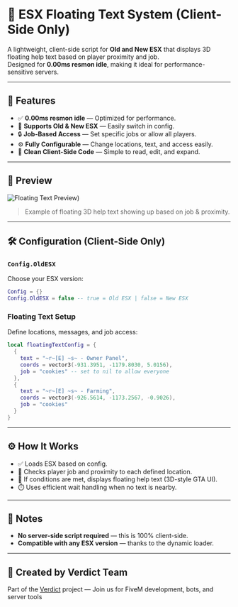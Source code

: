 # 🧠 ESX Floating Text System (Client-Side Only)

A lightweight, client-side script for **Old and New ESX** that displays 3D floating help text based on player proximity and job.  
Designed for **0.00ms resmon idle**, making it ideal for performance-sensitive servers.

---

## 🚀 Features

- ✅ **0.00ms resmon idle** — Optimized for performance.
- 🔁 **Supports Old & New ESX** — Easily switch in config.
- 🔒 **Job-Based Access** — Set specific jobs or allow all players.
- ⚙️ **Fully Configurable** — Change locations, text, and access easily.
- 🧼 **Clean Client-Side Code** — Simple to read, edit, and expand.

---

## 📸 Preview

![Floating Text Preview](https://files.catbox.moe/f146tr))

> Example of floating 3D help text showing up based on job & proximity.

---

## 🛠️ Configuration (Client-Side Only)

### `Config.OldESX`
Choose your ESX version:
```lua
Config = {}
Config.OldESX = false -- true = Old ESX | false = New ESX
```

### Floating Text Setup
Define locations, messages, and job access:
```lua
local floatingTextConfig = {
  {
    text = "~r~[E] ~s~ - Owner Panel",
    coords = vector3(-931.3951, -1179.8030, 5.0156),
    job = "cookies" -- set to nil to allow everyone
  },
  {
    text = "~r~[E] ~s~ - Farming",
    coords = vector3(-926.5614, -1173.2567, -0.9026),
    job = "cookies"
  }
}
```

---

## ⚙️ How It Works

- ✅ Loads ESX based on config.
- 🧍 Checks player job and proximity to each defined location.
- 💬 If conditions are met, displays floating help text (3D-style GTA UI).
- ⏱️ Uses efficient wait handling when no text is nearby.

---

## 📎 Notes

- **No server-side script required** — this is 100% client-side.
- **Compatible with any ESX version** — thanks to the dynamic loader.

---

## 👤 Created by Verdict Team

Part of the [Verdict](https://discord.gg/vdct) project — Join us for FiveM development, bots, and server tools
